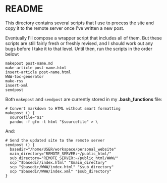 # README

This directory contains several scripts
that I use to process the site and
copy it to the remote server
once I've written a new post.

Eventually I'll compose a
wrapper script that
includes all of them.
But these scripts are still
fairly fresh or freshly revised, and
I should work out any bugs
before I take it to that level.
Until then,
run the scripts in the order below:

```
makepost post-name.md
make-article post-name.html
insert-article post-name.html
WWW-toc-generator
make-rss
insert-xml
sendpost
```

Both ``makepost`` and ``sendpost`` are
currently stored in my **.bash_functions** file:

```
# Convert markdown to HTML without smart formatting
makepost () {
  sourcefile="$1"
  pandoc -f gfm -t html "$sourcefile" > \
```

And:

```
# Send the updated site to the remote server
sendpost () {
  basedir="/home/USER/workspace/personal_website"
  main_directory="REMOTE_SERVER:~/public_html/"
  sub_directory="REMOTE_SERVER:~/public_html/WWW/"
  scp "$basedir/index.html" "$main_directory"
  scp "$basedir/WWW/index.html" "$sub_directory"
  scp "$basedir/WWW/index.xml" "$sub_directory"
}
